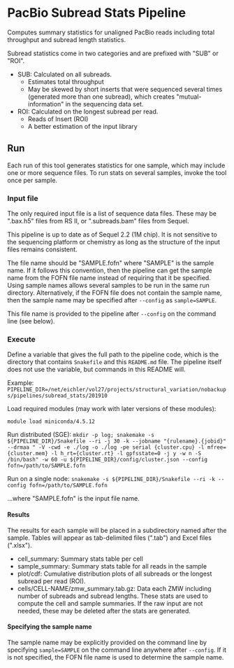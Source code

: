# PacBio Subread Stats Pipeline #

Computes summary statistics for unaligned PacBio reads including total throughput and subread length statistics.

Subread statistics come in two categories and are prefixed with "SUB" or "ROI".

* SUB: Calculated on all subreads.
  * Estimates total throughput
  * May be skewed by short inserts that were sequenced several times (generated more than one subread), which creates
    "mutual-information" in the sequencing data set. 
* ROI: Calculated on the longest subread per read.
  * Reads of Insert (ROI)
  * A better estimation of the input library


## Run ##

Each run of this tool generates statistics for one sample, which may include one or more sequence files. To run stats on several samples, invoke the tool once per sample.

### Input file ###

The only required input file is a list of sequence data files. These may be ".bax.h5" files from RS II, or
".subreads.bam" files from Sequel.

This pipeline is up to date as of Sequel 2.2 (1M chip). It is not sensitive to the sequencing platform or chemistry
as long as the structure of the input files remains consistent.

The file name should be "SAMPLE.fofn" where "SAMPLE" is the sample name. If it follows this convention, then the
pipeline can get the sample name from the FOFN file name instead of requiring that it be specified. Using sample names
allows several samples to be run in the same run directory. Alternatively, if the FOFN file does not contain the sample name, then the sample name may be specified after `--config` as `sample=SAMPLE`.

This file name is provided to the pipeline after `--config` on the command line (see below).

### Execute ###

Define a variable that gives the full path to the pipeline code, which is the directory that contains `Snakefile`
and this `README.md` file. The pipeline itself does not use the variable, but commands in this README will.

Example:
`PIPELINE_DIR=/net/eichler/vol27/projects/structural_variation/nobackups/pipelines/subread_stats/201910`

Load required modules (may work with later versions of these modules):
```
module load miniconda/4.5.12
```

Run distributed (SGE):
`mkdir -p log; snakemake -s ${PIPELINE_DIR}/Snakefile --ri -j 30 -k --jobname "{rulename}.{jobid}" --drmaa " -V -cwd -e ./log -o ./log -pe serial {cluster.cpu} -l mfree={cluster.mem} -l h_rt={cluster.rt} -l gpfsstate=0 -j y -w n -S /bin/bash" -w 60 -u ${PIPELINE_DIR}/config/cluster.json --config fofn=/path/to/SAMPLE.fofn`

Run on a single node:
`snakemake -s ${PIPELINE_DIR}/Snakefile --ri -k --config fofn=/path/to/SAMPLE.fofn`

...where "SAMPLE.fofn" is the input file name.

#### Results ####

The results for each sample will be placed in a subdirectory named after the sample. Tables will appear as
tab-delimited files (".tab") and Excel files (".xlsx").

* cell_summary: Summary stats table per cell
* sample_summary: Summary stats table for all reads in the sample
* plot/cdf: Cumulative distribution plots of all subreads or the longest subread per read (ROI).
* cells/CELL-NAME/zmw_summary.tab.gz: Data each ZMW including number of subreads and subread lengths. These stats are
  used to compute the cell and sample summaries. If the raw input are not needed, these may be deleted after the stats
  are generated.


#### Specifying the sample name ####

The sample name may be explicitly provided on the command line by specifying `sample=SAMPLE` on the command line
anywhere after `--config`. If it is not specified, the FOFN file name is used to determine the sample name.


